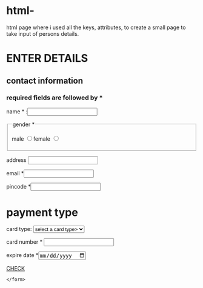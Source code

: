 # html-
html page where i used all the keys, attributes, to create a small page to take input of persons details. 
<html lang="en">
<head>
    <meta charset="UTF-8">
    <meta name="viewport" content="width=device-width, initial-scale=1.0">
    <title>LUCKY DRAW</i></title>
</head>
<body>
    <form action =" " > 
        <h1>ENTER DETAILS</h1>
        <h2>contact information</h2>
        <h3>required fields are followed by *</h3>
        <p>name * :<input type="text" name="name" required></p>
        <fieldset>
            <legend>gender *</legend>
        <p>male <input type="radio" name="gender" id="male" required>female <input type="radio" name="gender" id="female" required></p>
    </fieldset>
    <p>address <input type="address" name="address" rows="30" column="20"></p>
    <p>email *<input type="email" name="email" id="email" required></p>
    <p>pincode *<input type="pincode" name="pin" id="pincode"required></p>
    <h1>payment type</h1>
    <p>card type:
    <select name="card_type" id="card_type" >
        <option value=" ">select a card type></option>
        <option value="visa" >visa</option>
        <option value="rupay">rupay</option>
            <option value="mastercard"> mastercard</option>
    </select></p>
    <p> card number * <input type="number" name="card_number" id="card_number" aria-required=""></p>
    <p>
        expire date *<input type="date" name="exp_date" id="exp_date" required>
    </p>
    <A href="CHECK.html">CHECK</A></href>

    </form>
</body>
